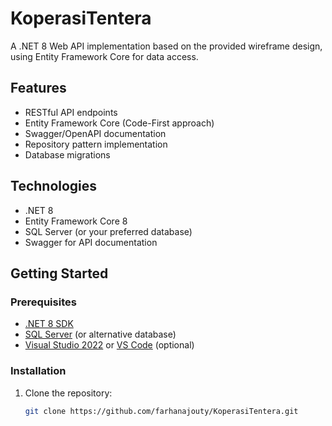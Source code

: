 # KoperasiTentera
A .NET 8 Web API implementation based on the provided wireframe design, using Entity Framework Core for data access.

## Features

- RESTful API endpoints
- Entity Framework Core (Code-First approach)
- Swagger/OpenAPI documentation
- Repository pattern implementation
- Database migrations

## Technologies

- .NET 8
- Entity Framework Core 8
- SQL Server (or your preferred database)
- Swagger for API documentation

## Getting Started

### Prerequisites

- [.NET 8 SDK](https://dotnet.microsoft.com/download/dotnet/8.0)
- [SQL Server](https://www.microsoft.com/en-us/sql-server/sql-server-downloads) (or alternative database)
- [Visual Studio 2022](https://visualstudio.microsoft.com/) or [VS Code](https://code.visualstudio.com/) (optional)

### Installation

1. Clone the repository:
   ```bash
   git clone https://github.com/farhanajouty/KoperasiTentera.git
